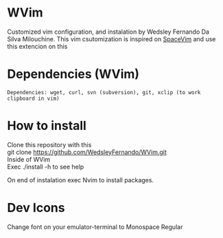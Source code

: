# WVim

Customized vim configuration, and instalation by Wedsley Fernando Da Silva Milouchine. 
This vim csutomization is inspired on [SpaceVim]( https://spacevim.org ) and use this extencion on this

# Dependencies (WVim) 

    Dependencies: wget, curl, svn (subversion), git, xclip (to work clipboard in vim)

# How to install 

Clone this repository with this<br>
    git clone https://github.com/WedsleyFernando/WVim.git<br>
Inside of WVim<br>
    Exec ./install -h to see help

On end of instalation exec Nvim to install packages.

# Dev Icons

Change font on your emulator-terminal to Monospace Regular
